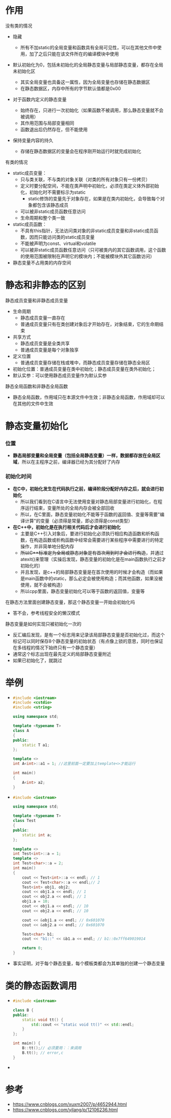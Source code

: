 # 作用

没有类的情况

- 隐藏
  - 所有不加static的全局变量和函数具有全局可见性，可以在其他文件中使用，加了之后只能在该文件所在的编译模块中使用
- 默认初始化为0，包括未初始化的全局静态变量与局部静态变量，都存在全局未初始化区
  - 其实全局变量也具备这一属性，因为全局变量也存储在静态数据区
  - 在静态数据区，内存中所有的字节默认值都是0x00
- 对于函数内定义的静态变量
  - 始终存在，只进行一次初始化（如果函数不被调用，那么静态变量就不会被调用）
  - 其作用范围与局部变量相同
  - 函数退出后仍然存在，但不能使用

- 保持变量内容的持久
  - 存储在静态数据区的变量会在程序刚开始运行时就完成初始化




有类的情况

- static成员变量：
  - 只与类关联，不与类的对象关联（对类的所有对象只有一份拷贝）
  - 定义时要分配空间，不能在类声明中初始化，必须在类定义体外部初始化，初始化时不需要标示为static
    - static修饰的变量先于对象存在，如果是在类内初始化，会导致每个对象都包含该静态成员
  - 可以被非static成员函数任意访问
  - 生命周期和整个类一致
- static成员函数：
  - 不具有this指针，无法访问类对象的非static成员变量和非static成员函数，因而只能访问类的static成员变量
  - 不能被声明为const、virtual和volatile
  - 可以被非static成员函数任意访问（只可被类内的其它函数调用，这个函数的使用范围被限制在声明它的模块内；不能被模块外其它函数访问）
- 静态变量不占用类的内存空间





# 静态和非静态的区别

静态成员变量和非静态成员变量

- 生命周期
  - 静态成员变量一直存在
  - 普通成员变量只有在类创建对象后才开始存在，对象结束，它的生命期结束
- 共享方式
  - 静态成员变量是全类共享
  - 普通成员变量是每个对象独享
- 定义位置
  - 普通成员变量存储在栈或堆中，而静态成员变量存储在静态全局区
- 初始化位置：普通成员变量在类中初始化；静态成员变量在类外初始化；
- 默认实参：可以使用静态成员变量作为默认实参



静态全局函数和非静态全局函数

- 静态全局函数，作用域只在本源文件中生效；非静态全局函数，作用域却可以在其他的文件中生效







# 静态变量初始化

### 位置

- **静态局部变量和全局变量（包括全局静态变量）一样，数据都存放在全局区域**，所以在主程序之前，编译器已经为其分配好了内存



### 初始化时间

- **在C中，初始化发生在代码执行之前，编译阶段分配好内存之后，就会进行初始化**
  - 所以我们看到在C语言中无法使用变量对静态局部变量进行初始化，在程序运行结束，变量所处的全局内存会被全部回收
  - 所以，在C里面，静态变量初始化不能等于函数的返回值、变量等需要"编译计算"的变量（必须得是常量，即必须得是const类型）
- **在C++中，初始化是在执行相关代码后才会进行初始化**
  - 主要是C++引入对象后，要进行初始化必须执行相应构造函数和析构函数，在构造函数或析构函数中经常会需要进行某些程序中需要进行的特定操作，并非简单地分配内存
  - ~~所以C++标准定为全局或静态对象是有首次用到时才会进行构造~~，并通过atexit()来管理（实操后发现，静态变量的初始化是在main函数执行之前才初始化的）
  - 并且发现，是c++的局部静态变量是在首次使用的时候才会构造（而如果是main函数中的static，那么必定会被使用构造；而其他函数，如果没被使用，就不会被构造）
  - 所以cpp里面，静态变量初始化可以等于函数的返回值，变量等



在静态方法里面创建静态变量，那这个静态变量一开始会初始化吗

- 答不会，参考线程安全的懒汉模式



静态变量是如何实现只被初始化一次的

- 反汇编后发现，是有一个标志用来记录该局部静态变量是否初始化过，而这个标记可以同时保存8个静态变量的初始状态（有点像上锁的意思，同时也保证在多线程的情况下始终只有一个静态变量）
- 通常这个标志出现在最先定义的局部静态变量附近
- 如果已初始化了，就跳过







# 举例

- ```cpp
  #include <iostream>
  #include <cstdio>
  #include <string>
  
  using namespace std;
  
  template <typename T>
  class A
  {
  public:
      static T a1;
  };
  
  template <>
  int A<int>::a1 = 1; //这里前面一定要加上template<>才能运行
  
  int main()
  {
      A<int> a2;
  }
  ```
  
- ```cpp
  #include <iostream>
  
  using namespace std;
  
  template <typename T>
  class Test
  {
  public:
      static int a;
  };
  
  template <>
  int Test<int>::a = 1;
  template <>
  int Test<char>::a = 2;
  int main()
  {
      cout << Test<int>::a << endl; // 1
      cout << Test<char>::a << endl;// 2
      Test<int> obj1, obj2;
      cout << obj1.a << endl; // 1
      cout << obj2.a << endl; // 1
      obj1.a = 10;
      cout << obj1.a << endl; // 10
      cout << obj2.a << endl; // 10
  
      cout << &obj1.a << endl; // 0x601070
      cout << &obj2.a << endl; // 0x601070
  
      Test<char> b1;
      cout << "b1::" << &b1.a << endl; // b1::0x7ff649019014
  
      return 0;
  }
  ```
  
- 事实证明，对于每个静态变量，每个模板类都会为其单独的创建一个静态变量



# 类的静态函数调用

- ```cpp
  #include <iostream>
  
  class B {
  public:
      static void tt() {
          std::cout << "static void tt()" << std::endl;
      }
  };
  
  int main() {
      B::tt();// 必须要用：：来调用
      B.tt(); // error,c
  }
  ```

- 





# 参考

- https://www.cnblogs.com/xuxm2007/p/4652944.html
- https://www.cnblogs.com/yilang/p/12106236.html